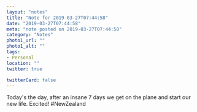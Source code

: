 ```yaml
---
layout: "notes"
title: "Note for 2019-03-27T07:44:58"
date: "2019-03-27T07:44:58"
meta: "note posted on 2019-03-27T07:44:58"
category: "Notes"
photo1_url: ""
photo1_alt: ""
tags:
- Personal
location: ""
twitter: true

twitterCard: false
---
```

Today's the day, after an insane 7 days we get on the plane and start our new life. Excited! #NewZealand
